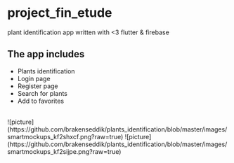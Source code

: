 # project_fin_etude

plant identification app written with <3 flutter & firebase

## The app includes

* Plants identification
* Login page
* Register page
* Search for plants
* Add to favorites
</br>
![picture](https://github.com/brakenseddik/plants_identification/blob/master/images/smartmockups_kf2shxcf.png?raw=true) 
![picture](https://github.com/brakenseddik/plants_identification/blob/master/images/smartmockups_kf2sijpe.png?raw=true) 
